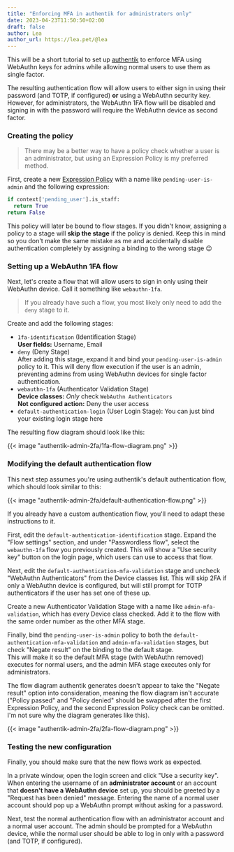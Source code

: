 ```yaml
---
title: "Enforcing MFA in authentik for administrators only"
date: 2023-04-23T11:50:50+02:00
draft: false
author: Lea
author_url: https://lea.pet/@lea
---
```


This will be a short tutorial to set up [authentik](https://goauthentik.io/) to enforce MFA using WebAuthn keys for admins while allowing normal users to use them as single factor.
<!--more-->
The resulting authentication flow will allow users to either sign in using their password (and TOTP, if configured) **or** using a WebAuthn security key. However, for administrators, the WebAuthn 1FA flow will be disabled and signing in with the password will require the WebAuthn device as second factor.

### Creating the policy

> There may be a better way to have a policy check whether a user is an administrator, but using an Expression Policy is my preferred method.

First, create a new [Expression Policy](https://goauthentik.io/docs/policies/expression/) with a name like `pending-user-is-admin` and the following expression:

```py
if context['pending_user'].is_staff:
  return True
return False
```

This policy will later be bound to flow stages. If you didn't know, assigning a policy to a stage will **skip the stage** if the policy is denied. Keep this in mind so you don't make the same mistake as me and accidentally disable authentication completely by assigning a binding to the wrong stage 😉

### Setting up a WebAuthn 1FA flow

Next, let's create a flow that will allow users to sign in only using their WebAuthn device. Call it something like `webauthn-1fa`.

> If you already have such a flow, you most likely only need to add the `deny` stage to it.

Create and add the following stages:

- `1fa-identification` (Identification Stage) \
  **User fields:** Username, Email
- `deny` (Deny Stage) \
  After adding this stage, expand it and bind your `pending-user-is-admin` policy to it. This will deny flow execution if the user is an admin, preventing admins from using WebAuthn devices for single factor authentication.
- `webauthn-1fa` (Authenticator Validation Stage) \
  **Device classes:** *Only* check `WebAuthn Authenticators` \
  **Not configured action:** Deny the user access
- `default-authentication-login` (User Login Stage): You can just bind your existing login stage here

The resulting flow diagram should look like this:

{{< image "authentik-admin-2fa/1fa-flow-diagram.png" >}}

### Modifying the default authentication flow

This next step assumes you're using authentik's default authentication flow, which should look similar to this:

{{< image "authentik-admin-2fa/default-authentication-flow.png" >}}

If you already have a custom authentication flow, you'll need to adapt these instructions to it.

First, edit the `default-authentication-identification` stage. Expand the "Flow settings" section, and under "Passwordless flow", select the `webauthn-1fa` flow you previously created. This will show a "Use security key" button on the login page, which users can use to access that flow.

Next, edit the `default-authentication-mfa-validation` stage and uncheck "WebAuthn Authenticators" from the Device classes list. This will skip 2FA if only a WebAuthn device is configured, but will still prompt for TOTP authenticators if the user has set one of these up.

Create a new Authenticator Validation Stage with a name like `admin-mfa-validation`, which has every Device class checked. Add it to the flow with the same order number as the other MFA stage.

Finally, bind the `pending-user-is-admin` policy to both the `default-authentication-mfa-validation` and `admin-mfa-validation` stages, but check "Negate result" on the binding to the default stage. \
This will make it so the default MFA stage (with WebAuthn removed) executes for normal users, and the admin MFA stage executes only for administrators.

The flow diagram authentik generates doesn't appear to take the "Negate result" option into consideration, meaning the flow diagram isn't accurate ("Policy passed" and "Policy denied" should be swapped after the first Expression Policy, and the second Expression Policy check can be omitted. I'm not sure why the diagram generates like this).

{{< image "authentik-admin-2fa/2fa-flow-diagram.png" >}}

### Testing the new configuration

Finally, you should make sure that the new flows work as expected.

In a private window, open the login screen and click "Use a security key". When entering the username of an **administrator account** or an account that **doesn't have a WebAuthn device** set up, you should be greeted by a "Request has been denied" message. Entering the name of a normal user account should pop up a WebAuthn prompt without asking for a password.

Next, test the normal authentication flow with an administrator account and a normal user account. The admin should be prompted for a WebAuthn device, while the normal user should be able to log in only with a password (and TOTP, if configured).
